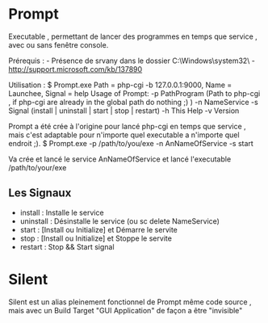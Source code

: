 Prompt
======

Executable , permettant de lancer des programmes en temps que service , avec ou sans fenêtre console.

Prérequis : 
	-	Présence de srvany dans le dossier C:\Windows\system32\ - http://support.microsoft.com/kb/137890
	
Utilisation :
	$ Prompt.exe
	Path = php-cgi -b 127.0.0.1:9000, Name = Launchee, Signal = help
	Usage of Prompt:
		-p  <path>      PathProgram (Path to php-cgi , if php-cgi are already in the global path do nothing ;) )
		-n  <name>      NameService
		-s  <signal>    Signal (install | uninstall | start | stop | restart)
		-h              This Help
		-v              Version
		

Prompt a été crée à l'origine pour lancé php-cgi en temps que service , mais c'est adaptable pour n'importe quel executable a n'importe quel endroit ;).
	$ Prompt.exe -p /path/to/you/exe -n AnNameOfService -s start

Va crée et lancé le service AnNameOfService et lancé l'executable /path/to/your/exe

Les Signaux
-------
* install : Installe le service
* uninstall : Désinstalle le service (ou sc delete NameService)
* start : [Install ou Initialize] et Démarre le servite
* stop : [Install ou Initialize] et Stoppe le servite
* restart : Stop && Start signal

Silent
======

Silent est un alias pleinement fonctionnel de Prompt même code source , mais avec un Build Target "GUI Application" de façon a être "invisible"




